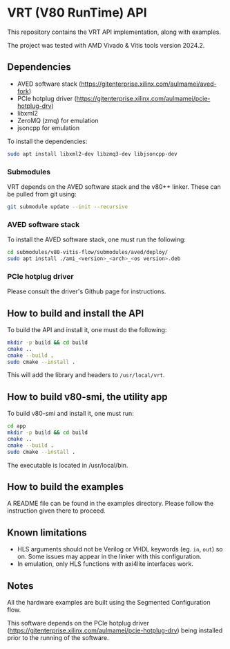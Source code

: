 # VRT (V80 RunTime) API

This repository contains the VRT API implementation, along with examples.

The project was tested with AMD Vivado & Vitis tools version 2024.2.
## Dependencies

- AVED software stack (https://gitenterprise.xilinx.com/aulmamei/aved-fork)
- PCIe hotplug driver (https://gitenterprise.xilinx.com/aulmamei/pcie-hotplug-drv)
- libxml2
- ZeroMQ (zmq) for emulation
- jsoncpp for emulation

To install the dependencies:

```bash
sudo apt install libxml2-dev libzmq3-dev libjsoncpp-dev
```

### Submodules
VRT depends on the AVED software stack and the v80++ linker. These can be pulled from git using:
```bash
git submodule update --init --recursive
```

### AVED software stack
To install the AVED software stack, one must run the following:

```bash
cd submodules/v80-vitis-flow/submodules/aved/deploy/
sudo apt install ./ami_<version>_<arch>_<os version>.deb
```

### PCIe hotplug driver

Please consult the driver's Github page for instructions.


## How to build and install the API

To build the API and install it, one must do the following:
```bash
mkdir -p build && cd build
cmake ..
cmake --build .
sudo cmake --install .
```
This will add the library and headers to `/usr/local/vrt`.

## How to build v80-smi, the utility app
To build v80-smi and install it, one must run:

```bash
cd app
mkdir -p build && cd build
cmake ..
cmake --build .
sudo cmake --install .
```
The executable is located in /usr/local/bin.

## How to build the examples

A README file can be found in the examples directory. Please follow the instruction given there to proceed.

## Known limitations
- HLS arguments should not be Verilog or VHDL keywords (eg. `in`, `out`) so on. Some issues may appear in the linker with this configuration.
- In emulation, only HLS functions with axi4lite interfaces work.

## Notes
All the hardware examples are built using the Segmented Configuration flow.

This software depends on the PCIe hotplug driver (https://gitenterprise.xilinx.com/aulmamei/pcie-hotplug-drv) being installed prior to the running of the software.

